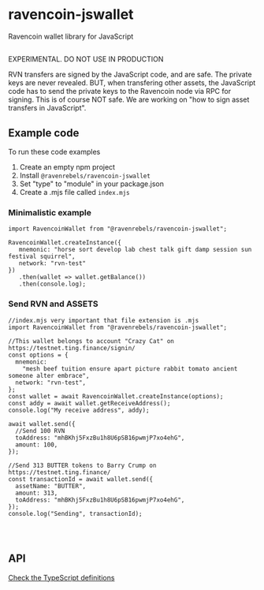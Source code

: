 # ravencoin-jswallet

Ravencoin wallet library for JavaScript

##

EXPERIMENTAL. DO NOT USE IN PRODUCTION

RVN transfers are signed by the JavaScript code, and are safe. The private keys are never revealed.
BUT, when transfering other assets, the JavaScript code has to send the private keys to the Ravencoin node via RPC for signing.
This is of course NOT safe.  We are working on "how to sign asset transfers in JavaScript".

## Example code

To run these code examples

1. Create an empty npm project
2. Install `@ravenrebels/ravencoin-jswallet`
3. Set "type" to "module" in your package.json
4. Create a .mjs file called `index.mjs`

### Minimalistic example

```
import RavencoinWallet from "@ravenrebels/ravencoin-jswallet";

RavencoinWallet.createInstance({
   mnemonic: "horse sort develop lab chest talk gift damp session sun festival squirrel",
   network: "rvn-test"
})
   .then(wallet => wallet.getBalance())
   .then(console.log);
```

### Send RVN and ASSETS

```
//index.mjs very important that file extension is .mjs
import RavencoinWallet from "@ravenrebels/ravencoin-jswallet";

//This wallet belongs to account "Crazy Cat" on https://testnet.ting.finance/signin/
const options = {
  mnemonic:
    "mesh beef tuition ensure apart picture rabbit tomato ancient someone alter embrace",
  network: "rvn-test",
};
const wallet = await RavencoinWallet.createInstance(options);
const addy = await wallet.getReceiveAddress();
console.log("My receive address", addy);

await wallet.send({
  //Send 100 RVN
  toAddress: "mhBKhj5FxzBu1h8U6pSB16pwmjP7xo4ehG",
  amount: 100,
});

//Send 313 BUTTER tokens to Barry Crump on https://testnet.ting.finance/
const transactionId = await wallet.send({
  assetName: "BUTTER",
  amount: 313,
  toAddress: "mhBKhj5FxzBu1h8U6pSB16pwmjP7xo4ehG",
});
console.log("Sending", transactionId);




```

## API

[Check the TypeScript definitions ](./dist/types.d.ts)
